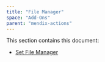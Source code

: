 ```yaml
---
title: "File Manager"
space: "Add-Ons"
parent: "mendix-actions"
---
```


This section contains this document:

* [Set File Manager](set-file-manager)